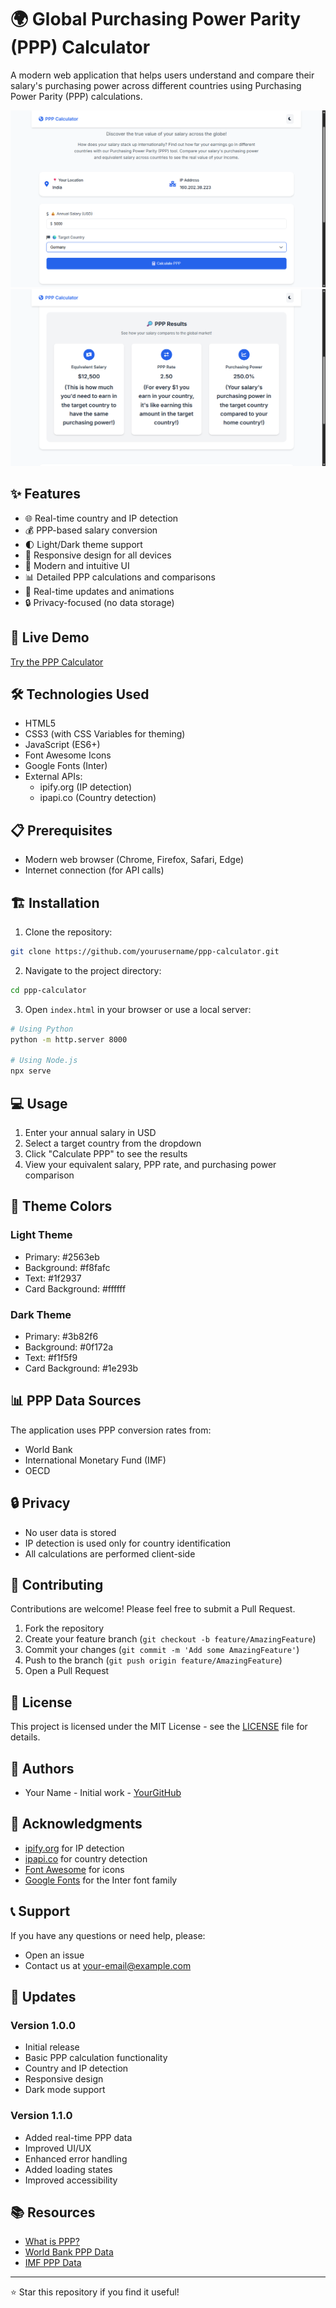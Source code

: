 # 🌍 Global Purchasing Power Parity (PPP) Calculator

A modern web application that helps users understand and compare their salary's purchasing power across different countries using Purchasing Power Parity (PPP) calculations.

![PPP Calculator Screenshot](screenshot.png)
![PPP Calculator Screenshot](screenshot2.png)

## ✨ Features

- 🌐 Real-time country and IP detection
- 💰 PPP-based salary conversion
- 🌓 Light/Dark theme support
- 📱 Responsive design for all devices
- 🎨 Modern and intuitive UI
- 📊 Detailed PPP calculations and comparisons
- 🔄 Real-time updates and animations
- 🔒 Privacy-focused (no data storage)

## 🚀 Live Demo

[Try the PPP Calculator](https://your-demo-link.com)

## 🛠️ Technologies Used

- HTML5
- CSS3 (with CSS Variables for theming)
- JavaScript (ES6+)
- Font Awesome Icons
- Google Fonts (Inter)
- External APIs:
  - ipify.org (IP detection)
  - ipapi.co (Country detection)

## 📋 Prerequisites

- Modern web browser (Chrome, Firefox, Safari, Edge)
- Internet connection (for API calls)

## 🏗️ Installation

1. Clone the repository:
```bash
git clone https://github.com/yourusername/ppp-calculator.git
```

2. Navigate to the project directory:
```bash
cd ppp-calculator
```

3. Open `index.html` in your browser or use a local server:
```bash
# Using Python
python -m http.server 8000

# Using Node.js
npx serve
```

## 💻 Usage

1. Enter your annual salary in USD
2. Select a target country from the dropdown
3. Click "Calculate PPP" to see the results
4. View your equivalent salary, PPP rate, and purchasing power comparison

## 🎨 Theme Colors

### Light Theme
- Primary: #2563eb
- Background: #f8fafc
- Text: #1f2937
- Card Background: #ffffff

### Dark Theme
- Primary: #3b82f6
- Background: #0f172a
- Text: #f1f5f9
- Card Background: #1e293b

## 📊 PPP Data Sources

The application uses PPP conversion rates from:
- World Bank
- International Monetary Fund (IMF)
- OECD

## 🔒 Privacy

- No user data is stored
- IP detection is used only for country identification
- All calculations are performed client-side

## 🤝 Contributing

Contributions are welcome! Please feel free to submit a Pull Request.

1. Fork the repository
2. Create your feature branch (`git checkout -b feature/AmazingFeature`)
3. Commit your changes (`git commit -m 'Add some AmazingFeature'`)
4. Push to the branch (`git push origin feature/AmazingFeature`)
5. Open a Pull Request

## 📝 License

This project is licensed under the MIT License - see the [LICENSE](LICENSE) file for details.

## 👥 Authors

- Your Name - Initial work - [YourGitHub](https://github.com/yourusername)

## 🙏 Acknowledgments

- [ipify.org](https://www.ipify.org/) for IP detection
- [ipapi.co](https://ipapi.co/) for country detection
- [Font Awesome](https://fontawesome.com/) for icons
- [Google Fonts](https://fonts.google.com/) for the Inter font family

## 📞 Support

If you have any questions or need help, please:
- Open an issue
- Contact us at your-email@example.com

## 🔄 Updates

### Version 1.0.0
- Initial release
- Basic PPP calculation functionality
- Country and IP detection
- Responsive design
- Dark mode support

### Version 1.1.0
- Added real-time PPP data
- Improved UI/UX
- Enhanced error handling
- Added loading states
- Improved accessibility

## 📚 Resources

- [What is PPP?](https://www.investopedia.com/terms/p/purchasingpower.asp)
- [World Bank PPP Data](https://data.worldbank.org/indicator/PA.NUS.PPP)
- [IMF PPP Data](https://www.imf.org/en/Publications/WEO/weo-database/2023/April/weo-report)

---

⭐ Star this repository if you find it useful! 
